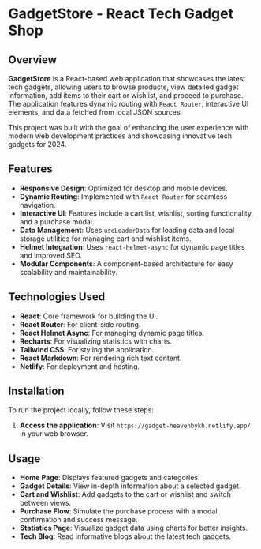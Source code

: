 # GadgetStore - React Tech Gadget Shop

## Overview
**GadgetStore** is a React-based web application that showcases the latest tech gadgets, allowing users to browse products, view detailed gadget information, add items to their cart or wishlist, and proceed to purchase. The application features dynamic routing with `React Router`, interactive UI elements, and data fetched from local JSON sources. 

This project was built with the goal of enhancing the user experience with modern web development practices and showcasing innovative tech gadgets for 2024.

## Features
- **Responsive Design**: Optimized for desktop and mobile devices.
- **Dynamic Routing**: Implemented with `React Router` for seamless navigation.
- **Interactive UI**: Features include a cart list, wishlist, sorting functionality, and a purchase modal.
- **Data Management**: Uses `useLoaderData` for loading data and local storage utilities for managing cart and wishlist items.
- **Helmet Integration**: Uses `react-helmet-async` for dynamic page titles and improved SEO.
- **Modular Components**: A component-based architecture for easy scalability and maintainability.

## Technologies Used
- **React**: Core framework for building the UI.
- **React Router**: For client-side routing.
- **React Helmet Async**: For managing dynamic page titles.
- **Recharts**: For visualizing statistics with charts.
- **Tailwind CSS**: For styling the application.
- **React Markdown**: For rendering rich text content.
- **Netlify**: For deployment and hosting.

## Installation
To run the project locally, follow these steps:


1. **Access the application**:
    Visit `https://gadget-heavenbykh.netlify.app/` in your web browser.
  

## Usage
- **Home Page**: Displays featured gadgets and categories.
- **Gadget Details**: View in-depth information about a selected gadget.
- **Cart and Wishlist**: Add gadgets to the cart or wishlist and switch between views.
- **Purchase Flow**: Simulate the purchase process with a modal confirmation and success message.
- **Statistics Page**: Visualize gadget data using charts for better insights.
- **Tech Blog**: Read informative blogs about the latest tech gadgets.

